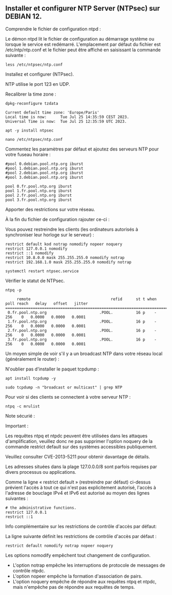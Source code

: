 ## Installer et configurer NTP Server (NTPsec) sur DEBIAN 12.

Comprendre le fichier de configuration ntpd :

Le démon ntpd lit le fichier de configuration au démarrage système ou lorsque le service est redémarré. L'emplacement par défaut du fichier est /etc/ntp/ntp.conf et le fichier peut être affiché en saisissant la commande suivante :
```
less /etc/ntpsec/ntp.conf
```
Installez et configurer (NTPsec).

NTP utilise le port 123 en UDP.

Recalibrer la time zone :
```
dpkg-reconfigure tzdata
```
```
Current default time zone: 'Europe/Paris'
Local time is now:      Tue Jul 25 14:35:59 CEST 2023.
Universal Time is now:  Tue Jul 25 12:35:59 UTC 2023.
```
```
apt -y install ntpsec
```
```
nano /etc/ntpsec/ntp.conf
```
Commentez les paramètres par défaut et ajoutez des serveurs NTP pour votre fuseau horaire :
```
#pool 0.debian.pool.ntp.org iburst
#pool 1.debian.pool.ntp.org iburst
#pool 2.debian.pool.ntp.org iburst
#pool 3.debian.pool.ntp.org iburst
```
```
pool 0.fr.pool.ntp.org iburst
pool 1.fr.pool.ntp.org iburst
pool 2.fr.pool.ntp.org iburst
pool 3.fr.pool.ntp.org iburst
```
Apporter des restrictions sur votre réseau.

À la fin du fichier de configuration rajouter ce-ci :

Vous pouvez restreindre les clients (les ordinateurs autorisés à synchroniser leur horloge sur le serveur) :
```
restrict default kod notrap nomodify nopeer noquery
restrict 127.0.0.1 nomodify
restrict ::1 nomodify
restrict 10.8.0.0 mask 255.255.255.0 nomodify notrap
restrict 192.168.1.0 mask 255.255.255.0 nomodify notrap
```
```
systemctl restart ntpsec.service
```
Vérifier le statut de NTPsec.
```
ntpq -p
```
```
     remote                                   refid      st t when poll reach   delay   offset   jitter
=======================================================================================================
 0.fr.pool.ntp.org                       .POOL.          16 p    -  256    0   0.0000   0.0000   0.0001
 1.fr.pool.ntp.org                       .POOL.          16 p    -  256    0   0.0000   0.0000   0.0001
 2.fr.pool.ntp.org                       .POOL.          16 p    -  256    0   0.0000   0.0000   0.0001
 3.fr.pool.ntp.org                       .POOL.          16 p    -  256    0   0.0000   0.0000   0.0001
```
Un moyen simple de voir s'il y a un broadcast NTP dans votre réseau local (généralement le router) :

N'oublier pas d'installer le paquet tcpdump :
```
apt install tcpdump -y
```
```
sudo tcpdump -n "broadcast or multicast" | grep NTP
```
Pour voir si des clients se connectent à votre serveur NTP :
```
ntpq -c mrulist
```
Note sécurié :

Important :

Les requêtes ntpq et ntpdc peuvent être utilisées dans les attaques d'amplification, veuillez donc ne pas supprimer l'option noquery de la commande restrict default sur des systèmes accessibles publiquement.

Veuillez consulter CVE-2013-5211 pour obtenir davantage de détails.

Les adresses situées dans la plage 127.0.0.0/8 sont parfois requises par divers processus ou applications.

Comme la ligne « restrict default » (restreindre par défaut) ci-dessus prévient l'accès à tout ce qui n'est pas explicitement autorisé, l'accès à l'adresse de bouclage IPv4 et IPv6 est autorisé au moyen des lignes suivantes :

```
# the administrative functions.
restrict 127.0.0.1
restrict ::1
```
Info complémentaire sur les restrictions de contrôle d'accès par défaut:

La ligne suivante définit les restrictions de contrôle d'accès par défaut :
```
restrict default nomodify notrap nopeer noquery
```
Les options nomodify empêchent tout changement de configuration.

- L'option notrap empêche les interruptions de protocole de messages de contrôle ntpdc.
- L'option nopeer empêche la formation d'association de pairs.
- L'option noquery empêche de répondre aux requêtes ntpq et ntpdc, mais n'empêche pas de répondre aux requêtes de temps.

